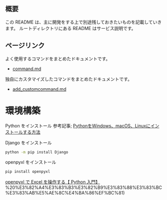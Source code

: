 ## 概要
この README は、主に開発をする上で別途残しておきたいものを記載していきます。
ルートディレクトリにある README はサービス説明です。

## ページリンク
よく使用するコマンドをまとめたドキュメントです。
- [command.md](./command.md)

独自にカスタマイズしたコマンドをまとめたドキュメントです。
- [add_customcommand.md](./add_customcommand.md)

# 環境構築
Python をインストール
参考記事; [PythonをWindows、macOS、Linuxにインストールする方法](https://kinsta.com/jp/knowledgebase/install-python/)

Django をインストール
``` sh
python -m pip install Django
```

openpyxl をインストール
``` sh
pip install openpyxl
```
[openpyxl で Excel を操作する【 Python 入門】](https://tech-blog.rakus.co.jp/entry/20210729/openpyxl#:~:text=openpyxl%E3%81%AE%E3%82%A4%E3%83%B3%E3%82%B9%E3%83%88%E3%83%BC%E3%83%AB%E3%81%AF%E7%B0%A1%E5%8D%98,%E3%81%A6%E3%82%A8%E3%83%B3%E3%82%BF%E3%83%BC%203%20)%20%E3%82%A4%E3%83%B3%E3%82%B9%E3%83%88%E3%83%BC%E3%83%AB%E5%AE%8C%E4%BA%86%EF%BC%81)
